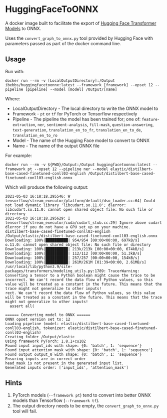 # HuggingFaceToONNX

A docker image built to facilitate the export of [Hugging Face Transformer Models](https://huggingface.co/models) to ONNX.

Uses the `convert_graph_to_onnx.py` tool provided by Hugging Face with parameters passed as part of the docker command line.

## Usage

Run with:

```
docker run --rm -v [LocalOutputDirectory]:/Output ibebbs/huggingfacetoonnx:latest --framework [framework] --opset 12 --pipeline [pipeline] --model [model] /Output/[name]
```

Where:

* LocalOutputDirectory - The local directory to write the ONNX model to
* Framework - `pt` or `tf` for PyTorch or Tensorflow respectively
* Pipeline - The pipeline the model has been trained for; one of: `feature-extraction`, `ner`, `sentiment-analysis`, `fill-mask`, `question-answering`, `text-generation`, `translation_en_to_fr`, `translation_en_to_de`, `translation_en_to_ro`
* Model - The name of the Hugging Face model to convert to ONNX
* Name - The name of the output ONNX file

For example:

```
docker run --rm -v ${PWD}/Output:/Output huggingfacetoonnx:latest --framework pt --opset 12 --pipeline ner --model elastic/distilbert-base-cased-finetuned-conll03-english /Output/distilbert-base-cased-finetuned-conll03-english.onnx
```

Which will produce the following output:

```
2021-05-03 16:18:18.295546: W tensorflow/stream_executor/platform/default/dso_loader.cc:64] Could not load dynamic library 'libcudart.so.11.0'; dlerror: libcudart.so.11.0: cannot open shared object file: No such file or directory
2021-05-03 16:18:18.295629: I tensorflow/stream_executor/cuda/cudart_stub.cc:29] Ignore above cudart dlerror if you do not have a GPU set up on your machine.       distilbert-base-cased-finetuned-conll03-english /Output/elastic/distilbert-base-cased-finetuned-conll03-english.onnx
Downloading: 100%|██████████| 954/954 [00:00<00:00, 697kB/s]                                                                                                        o.11.0: cannot open shared object file: No such file or directory
Downloading: 100%|██████████| 213k/213k [00:00<00:00, 674kB/s]
Downloading: 100%|██████████| 112/112 [00:00<00:00, 51.3kB/s]
Downloading: 100%|██████████| 257/257 [00:00<00:00, 154kB/s]
Downloading: 100%|██████████| 261M/261M [01:39<00:00, 2.61MB/s]
/usr/local/lib/python3.9/site-packages/transformers/modeling_utils.py:1789: TracerWarning: Converting a tensor to a Python boolean might cause the trace to be incorrect. We can't record the data flow of Python values, so this value will be treated as a constant in the future. This means that the trace might not generalize to other inputs!                                                                                                                                                        rect. We can't record the data flow of Python values, so this value will be treated as a constant in the future. This means that the trace might not generalize to other inputs!
  assert all(

====== Converting model to ONNX ======
ONNX opset version set to: 12
Loading pipeline (model: elastic/distilbert-base-cased-finetuned-conll03-english, tokenizer: elastic/distilbert-base-cased-finetuned-conll03-english)
Creating folder /Output/elastic
Using framework PyTorch: 1.8.1+cu102
Found input input_ids with shape: {0: 'batch', 1: 'sequence'}
Found input attention_mask with shape: {0: 'batch', 1: 'sequence'}
Found output output_0 with shape: {0: 'batch', 1: 'sequence'}
Ensuring inputs are in correct order
head_mask is not present in the generated input list.
Generated inputs order: ['input_ids', 'attention_mask']
```

## Hints

1. PyTorch models (`--framework pt`) tend to convert into better ONNX models than Tensorflow (`--framework tf`).
2. The output directory needs to be empty, the `convert_graph_to_onnx.py` tool will fail.